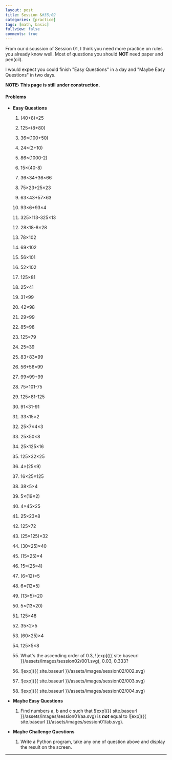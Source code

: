 ```yaml
---
layout: post
title: Session &#35;02
categories: [practice]
tags: [math, basic]
fullview: false
comments: true
---
```


From our discussion of Session 01, I think you need more practice on rules you already know well. Most of questions you should **NOT** need paper and pen(cil).

I would expect you could finish "Easy Questions" in a day and "Maybe Easy Questions" in two days.


**NOTE: This page is still under construction.**


#### Problems
* **Easy Questions**   
    1. (40+8)×25
    2. 125×(8+80)
    3. 36×(100+50)
    4. 24×(2+10)
    5. 86×(1000-2)
    6. 15×(40-8)    
    7. 36×34+36×66
    8. 75×23+25×23
    9. 63×43+57×63
    10. 93×6+93×4              
    11. 325×113-325×13            
    12. 28×18-8×28
    13. 78×102                    
    14. 69×102                 
    15. 56×101
    16. 52×102                     
    17. 125×81                   
    18. 25×41
    19. 31×99                    
    20. 42×98                   
    21. 29×99
    22. 85×98                    
    23. 125×79                   
    24. 25×39
    25. 83+83×99                   
    26. 56+56×99                
    27. 99×99+99
    28. 75×101-75                   
    29. 125×81-125              
    30. 91×31-91
    31. 33×15×2
    32. 25×7×4×3
    33. 25×50×8
    34. 25×125×16
    35. 125×32×25
    36. 4×(25×9)
    37. 16×25×125
    38. 38×5×4
    39. 5×(19×2)
    40. 4×45×25
    41. 25×23×8
    42. 125×72
    43. (25×125)×32
    44. (30×25)×40
    45. (15×25)×4
    46. 15×(25×4)
    47. (6×12)×5
    48. 6×(12×5)
    49. (13×5)×20
    50. 5×(13×20)
    51. 125×48
    52. 35×2×5
    53. (60×25)×4
    54. 125×5×8
    55. What's the ascending order of 0.3, ![exp]({{ site.baseurl }}/assets/images/session02/001.svg), 0.03, 0.333?

    56. ![exp]({{ site.baseurl }}/assets/images/session02/002.svg)

    57. ![exp]({{ site.baseurl }}/assets/images/session02/003.svg)

    58. ![exp]({{ site.baseurl }}/assets/images/session02/004.svg)

* **Maybe Easy Questions**
    1. Find numbers a, b and c such that ![exp]({{ site.baseurl }}/assets/images/session01/aa.svg) is ***not*** equal to ![exp]({{ site.baseurl }}/assets/images/session01/ab.svg).

* **Maybe Challenge Questions**
    1. Write a Python program, take any one of question above and display the result on the screen.

---
